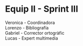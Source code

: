 # Equip II - Sprint III

Veronica - Coordinadora    
Lorenzo - Bibliografía  
Gabriel - Corrector ortogràfic  
Lucas - Expert multimedia  

